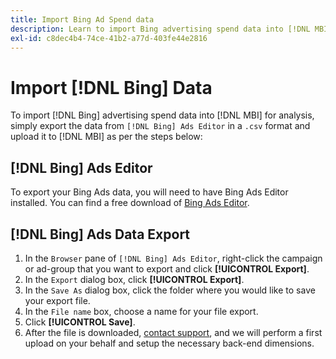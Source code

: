 ```yaml
---
title: Import Bing Ad Spend data
description: Learn to import Bing advertising spend data into [!DNL MBI] for analysis.
exl-id: c8dec4b4-74ce-41b2-a77d-403fe44e2816
---
```

# Import [!DNL Bing] Data

To import [!DNL Bing] advertising spend data into [!DNL MBI] for analysis, simply export the data from `[!DNL Bing] Ads Editor` in a `.csv` format and upload it to [!DNL MBI] as per the steps below:

## [!DNL Bing] Ads Editor

To export your Bing Ads data, you will need to have Bing Ads Editor installed. You can find a free download of [Bing Ads Editor](https://advertise.bingads.microsoft.com/en-us/bingads-editor).

## [!DNL Bing] Ads Data Export

1. In the `Browser` pane of `[!DNL Bing] Ads Editor`, right-click the campaign or ad-group that you want to export and click **[!UICONTROL Export]**.
1. In the `Export` dialog box, click **[!UICONTROL Export]**.
1. In the `Save As` dialog box, click the folder where you would like to save your export file.
1. In the `File name` box, choose a name for your file export.
1. Click **[!UICONTROL Save]**.
1. After the file is downloaded,  [contact support](../../../guide-overview.md), and we will perform a first upload on your behalf and setup the necessary back-end dimensions.
